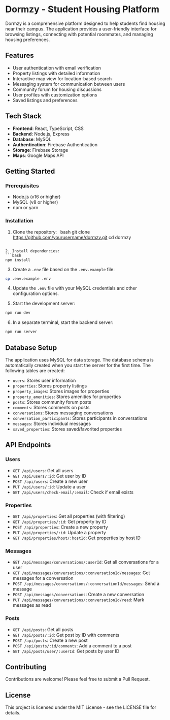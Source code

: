 # Dormzy - Student Housing Platform

Dormzy is a comprehensive platform designed to help students find housing near their campus. The application provides a user-friendly interface for browsing listings, connecting with potential roommates, and managing housing preferences.

## Features

- User authentication with email verification
- Property listings with detailed information
- Interactive map view for location-based search
- Messaging system for communication between users
- Community forum for housing discussions
- User profiles with customization options
- Saved listings and preferences

## Tech Stack

- **Frontend**: React, TypeScript, CSS
- **Backend**: Node.js, Express
- **Database**: MySQL
- **Authentication**: Firebase Authentication
- **Storage**: Firebase Storage
- **Maps**: Google Maps API

## Getting Started

### Prerequisites

- Node.js (v16 or higher)
- MySQL (v8 or higher)
- npm or yarn

### Installation

1. Clone the repository:
   ``` ```bash
git clone https://github.com/yourusername/dormzy.git
cd dormzy
```

2. Install dependencies:
```bash
npm install
```

3. Create a `.env` file based on the `.env.example` file:
```bash
cp .env.example .env
```

4. Update the `.env` file with your MySQL credentials and other configuration options.

5. Start the development server:
```bash
npm run dev
```

6. In a separate terminal, start the backend server:
```bash
npm run server
```

## Database Setup

The application uses MySQL for data storage. The database schema is automatically created when you start the server for the first time. The following tables are created:

- `users`: Stores user information
- `properties`: Stores property listings
- `property_images`: Stores images for properties
- `property_amenities`: Stores amenities for properties
- `posts`: Stores community forum posts
- `comments`: Stores comments on posts
- `conversations`: Stores messaging conversations
- `conversation_participants`: Stores participants in conversations
- `messages`: Stores individual messages
- `saved_properties`: Stores saved/favorited properties

## API Endpoints

### Users
- `GET /api/users`: Get all users
- `GET /api/users/:id`: Get user by ID
- `POST /api/users`: Create a new user
- `PUT /api/users/:id`: Update a user
- `GET /api/users/check-email/:email`: Check if email exists

### Properties
- `GET /api/properties`: Get all properties (with filtering)
- `GET /api/properties/:id`: Get property by ID
- `POST /api/properties`: Create a new property
- `PUT /api/properties/:id`: Update a property
- `GET /api/properties/host/:hostId`: Get properties by host ID

### Messages
- `GET /api/messages/conversations/:userId`: Get all conversations for a user
- `GET /api/messages/conversations/:conversationId/messages`: Get messages for a conversation
- `POST /api/messages/conversations/:conversationId/messages`: Send a message
- `POST /api/messages/conversations`: Create a new conversation
- `PUT /api/messages/conversations/:conversationId/read`: Mark messages as read

### Posts
- `GET /api/posts`: Get all posts
- `GET /api/posts/:id`: Get post by ID with comments
- `POST /api/posts`: Create a new post
- `POST /api/posts/:id/comments`: Add a comment to a post
- `GET /api/posts/user/:userId`: Get posts by user ID

## Contributing

Contributions are welcome! Please feel free to submit a Pull Request.

## License

This project is licensed under the MIT License - see the LICENSE file for details.